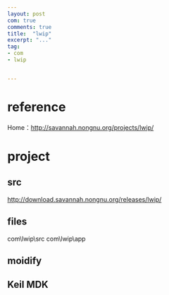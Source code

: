 ```yaml
---
layout: post
com: true
comments: true
title:  "lwip"
excerpt: "..."
tag:
- com
- lwip


---
```




# reference

Home：http://savannah.nongnu.org/projects/lwip/

# project

## src
http://download.savannah.nongnu.org/releases/lwip/



## files

com\lwip\src
com\lwip\app



## moidify


## Keil MDK